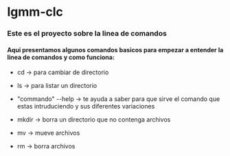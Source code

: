 # lgmm-clc

### Este es el proyecto sobre la linea de comandos

#### Aqui presentamos algunos comandos basicos para empezar a entender la linea de comandos y como funciona:

- cd -> para cambiar de directorio

- ls -> para listar un directorio

- "commando" --help -> te ayuda a saber para que sirve el comando que estas intruduciendo y sus diferentes variaciones

- mkdir -> borra un directorio que no contenga archivos

- mv -> mueve archivos

- rm -> borra archivos



